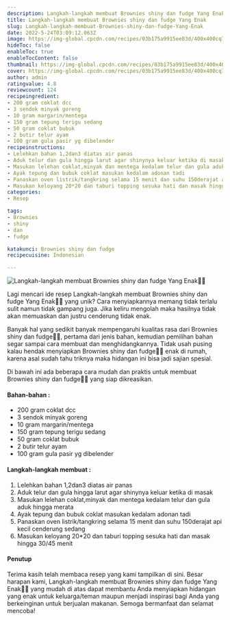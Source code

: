 ```yaml
---
description: Langkah-langkah membuat Brownies shiny dan fudge Yang Enak"
title: Langkah-langkah membuat Brownies shiny dan fudge Yang Enak
slug: Langkah-langkah-membuat-Brownies-shiny-dan-fudge-Yang-Enak
date: 2022-5-24T03:09:12.063Z
image: https://img-global.cpcdn.com/recipes/03b175a9915ee83d/400x400cq70/photo.jpg
hideToc: false
enableToc: true
enableTocContent: false
thumbnail: https://img-global.cpcdn.com/recipes/03b175a9915ee83d/400x400cq70/photo.jpg
cover: https://img-global.cpcdn.com/recipes/03b175a9915ee83d/400x400cq70/photo.jpg
author: admin
ratingvalue: 4.8
reviewcount: 124
recipeingredient:
- 200 gram coklat dcc
- 3 sendok minyak goreng
- 10 gram margarin/mentega
- 150 gram tepung terigu sedang
- 50 gram coklat bubuk
- 2 butir telur ayam
- 100 gram gula pasir yg dibelender
recipeinstructions:
- Lelehkan bahan 1,2dan3 diatas air panas
- Aduk telur dan gula hingga larut agar shinynya keluar ketika di masak
- Masukan lelehan coklat,minyak dan mentega kedalam telur dan gula aduk hingga merata
- Ayak tepung dan bubuk coklat masukan kedalam adonan tadi
- Panaskan oven listrik/tangkring selama 15 menit dan suhu 150derajat api kecil cenderung sedang
- Masukan keloyang 20*20 dan taburi topping sesuka hati dan masak hingga 30/45 menit
categories:
- Resep

tags:
- Brownies
- shiny
- dan
- fudge

katakunci: Brownies shiny dan fudge
recipecuisine: Indonesian

---
```


![Langkah-langkah membuat Brownies shiny dan fudge Yang Enak👩‍🍳](https://img-global.cpcdn.com/recipes/03b175a9915ee83d/400x400cq70/photo.jpg)

Lagi mencari ide resep Langkah-langkah membuat Brownies shiny dan fudge Yang Enak👩‍🍳 yang unik? Cara menyiapkannya memang tidak terlalu sulit namun tidak gampang juga. Jika keliru mengolah maka hasilnya tidak akan memuaskan dan justru cenderung tidak enak.

Banyak hal yang sedikit banyak mempengaruhi kualitas rasa dari Brownies shiny dan fudge👩‍🍳, pertama dari jenis bahan, kemudian pemilihan bahan segar sampai cara membuat dan menghidangkannya. Tidak usah pusing kalau hendak menyiapkan Brownies shiny dan fudge👩‍🍳 enak di rumah, karena asal sudah tahu triknya maka hidangan ini bisa jadi sajian spesial.

Di bawah ini ada beberapa cara mudah dan praktis untuk membuat Brownies shiny dan fudge👩‍🍳 yang siap dikreasikan.

<!--inarticleads1-->

#### Bahan-bahan :

- 200 gram coklat dcc
- 3 sendok minyak goreng
- 10 gram margarin/mentega
- 150 gram tepung terigu sedang
- 50 gram coklat bubuk
- 2 butir telur ayam
- 100 gram gula pasir yg dibelender

<!--inarticleads2-->

#### Langkah-langkah membuat :

1. Lelehkan bahan 1,2dan3 diatas air panas
1. Aduk telur dan gula hingga larut agar shinynya keluar ketika di masak
1. Masukan lelehan coklat,minyak dan mentega kedalam telur dan gula aduk hingga merata
1. Ayak tepung dan bubuk coklat masukan kedalam adonan tadi
1. Panaskan oven listrik/tangkring selama 15 menit dan suhu 150derajat api kecil cenderung sedang
1. Masukan keloyang 20*20 dan taburi topping sesuka hati dan masak hingga 30/45 menit

#### Penutup

Terima kasih telah membaca resep yang kami tampilkan di sini. Besar harapan kami, Langkah-langkah membuat Brownies shiny dan fudge Yang Enak👩‍🍳 yang mudah di atas dapat membantu Anda menyiapkan hidangan yang enak untuk keluarga/teman maupun menjadi inspirasi bagi Anda yang berkeinginan untuk berjualan makanan. Semoga bermanfaat dan selamat mencoba!